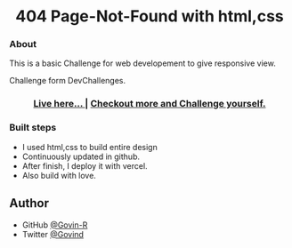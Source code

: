 <!-- Please update value in the {}  -->

<h1 align="center">404 Page-Not-Found with html,css</h1>

### About
 
 This is a basic Challenge for web developement to give responsive view. 

 Challenge form DevChallenges.

<div align="center">
  <h3>
    <a href="https://page-not-found-alpha.vercel.app/">
      Live here...
    </a>
    <span> | </span>
    <a href="https://devchallenges.io/challenges/wBunSb7FPrIepJZAg0sY">
      Checkout more and Challenge yourself.
    </a>
  </h3>
</div>


### Built steps

- I used html,css to build entire design
- Continuously updated in github.
- After finish, I deploy it with vercel.
- Also build with love.

## Author

- GitHub [@Govin-R](https://github.com/Govin-R)
- Twitter [@Govind](https://twitter.com/g_repl)
